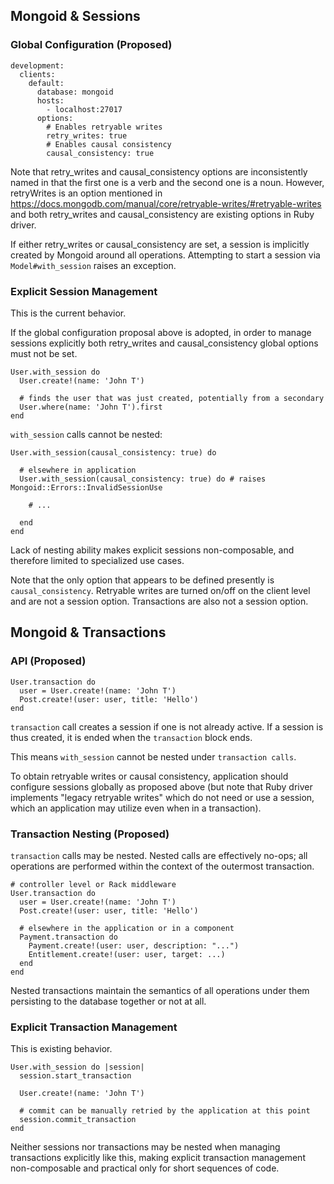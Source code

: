 ## Mongoid & Sessions

### Global Configuration (Proposed)

    development:
      clients:
        default:
          database: mongoid
          hosts:
            - localhost:27017
          options:
            # Enables retryable writes
            retry_writes: true
            # Enables causal consistency
            causal_consistency: true

Note that retry_writes and causal_consistency options are inconsistently named
in that the first one is a verb and the second one is a noun.
However, retryWrites is an option mentioned in
https://docs.mongodb.com/manual/core/retryable-writes/#retryable-writes
and both retry_writes and causal_consistency are existing options in Ruby driver.

If either retry_writes or causal_consistency are set, a session is
implicitly created by Mongoid around all operations. Attempting to
start a session via `Model#with_session` raises an exception.

### Explicit Session Management

This is the current behavior.

If the global configuration proposal above is adopted, in order to manage
sessions explicitly both retry_writes and causal_consistency global options
must not be set.

    User.with_session do
      User.create!(name: 'John T')
      
      # finds the user that was just created, potentially from a secondary
      User.where(name: 'John T').first
    end

`with_session` calls cannot be nested:

    User.with_session(causal_consistency: true) do
    
      # elsewhere in application
      User.with_session(causal_consistency: true) do # raises Mongoid::Errors::InvalidSessionUse
      
        # ...
        
      end
    end

Lack of nesting ability makes explicit sessions non-composable, and therefore
limited to specialized use cases.

Note that the only option that appears to be defined presently is
`causal_consistency`. Retryable writes are turned on/off on the client level
and are not a session option. Transactions are also not a session option.

## Mongoid & Transactions

### API (Proposed)

    User.transaction do
      user = User.create!(name: 'John T')
      Post.create!(user: user, title: 'Hello')
    end

`transaction` call creates a session if one is not already active.
If a session is thus created, it is ended when the `transaction` block ends.

This means `with_session` cannot be nested under `transaction calls`.

To obtain retryable writes or causal consistency, application should configure
sessions globally as proposed above (but note that Ruby driver implements
"legacy retryable writes" which do not need or use a session, which
an application may utilize even when in a transaction).

### Transaction Nesting (Proposed)

`transaction` calls may be nested. Nested calls are effectively no-ops;
all operations are performed within the context of the outermost transaction.

    # controller level or Rack middleware
    User.transaction do
      user = User.create!(name: 'John T')
      Post.create!(user: user, title: 'Hello')
      
      # elsewhere in the application or in a component
      Payment.transaction do
        Payment.create!(user: user, description: "...")
        Entitlement.create!(user: user, target: ...)
      end
    end

Nested transactions maintain the semantics of all operations under them
persisting to the database together or not at all.

### Explicit Transaction Management

This is existing behavior.

    User.with_session do |session|
      session.start_transaction
      
      User.create!(name: 'John T')
      
      # commit can be manually retried by the application at this point
      session.commit_transaction
    end

Neither sessions nor transactions may be nested when managing transactions
explicitly like this, making explicit transaction management non-composable
and practical only for short sequences of code.
